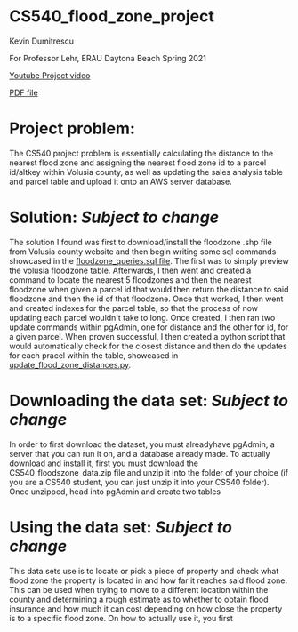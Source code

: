 # CS540_flood_zone_project
Kevin Dumitrescu

For Professor Lehr, ERAU Daytona Beach Spring 2021

[Youtube Project video](https://youtu.be/27Hg6B8ZE5o)

[PDF file](https://github.com/Dumitrek/CS540_flood_zone_project/blob/main/CS540%20Project%20Presentation-Kevin%20Dumitrescu.pdf)

# Project problem:

The CS540 project problem is essentially calculating the distance to the nearest flood zone and assigning the nearest flood zone id to a parcel id/altkey within Volusia county, as well as updating the sales analysis table and parcel table and upload it onto an AWS server database.

# Solution: *Subject to change*

The solution I found was first to download/install the floodzone .shp file from Volusia county website and then begin writing some sql commands showcased in the [floodzone_queries.sql file](https://github.com/Dumitrek/CS540_flood_zone_project/blob/main/floodzone_queries.sql). The first was to simply preview the volusia floodzone table. Afterwards, I then went and created a command to locate the nearest 5 floodzones and then the nearest floodzone when given a parcel id that would then return the distance to said floodzone and then the id of that floodzone. Once that worked, I then went and created indexes for the parcel table, so that the process of now updating each parcel wouldn't take to long. Once created, I then ran two update commands within pgAdmin, one for distance and the other for id, for a given parcel. When proven successful, I then created a python script that would automatically check for the closest distance and then do the updates for each pracel within the table, showcased in [update_flood_zone_distances.py](https://github.com/Dumitrek/CS540_flood_zone_project/blob/main/update_flood_zones_distances.py). 

# Downloading the data set: *Subject to change*

In order to first download the dataset, you must alreadyhave pgAdmin, a server that you can run it on, and a database already made. To actually download and install it, first you must download the CS540_floodszone_data.zip file and unzip it into the folder of your choice (if you are a CS540 student, you can just unzip it into your CS540 folder). Once unzipped, head into pgAdmin and create two tables

# Using the data set: *Subject to change*

This data sets use is to locate or pick a piece of property and check what flood zone the property is located in and how far it reaches said flood zone. This can be used when trying to move to a different location within the county and determining a rough estimate as to whether to obtain flood insurance and how much it can cost depending on how close the property is to a specific flood zone. On how to actually use it, you first
